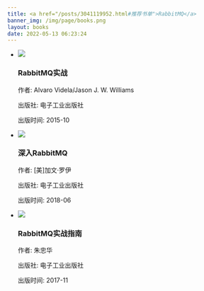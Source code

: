 ```yaml
---
title: <a href="/posts/3041119952.html#推荐书单">RabbitMQ</a>
banner_img: /img/page/books.png
layout: books
date: 2022-05-13 06:23:24
---
```

<link rel="stylesheet" type="text/css" href="/css/books.css">

<div id="book">
        <div class="page">
            <ul class="content">
                <!-- 每个li标签内容代表一本书籍的所有信息 -->
                <li>
                    <div class="info">
                        <a href="https://weread.qq.com/web/bookDetail/37b32df0811e1d176g0111ad" target="_blank" rel="noreferrer noopener" class="book-container">
                            <div class="book" title="《RabbitMQ实战》">
                                <img src="/img/books/img24.png">
                            </div>
                        </a>
                        <div class="info-card">
                            <h3>RabbitMQ实战</h3>
                            <p>作者: Alvaro Videla/Jason J. W. Williams</p>
                            <p>出版社: 电子工业出版社</p>     
                            <p>出版时间: 2015-10</p>  
                        </div>
                    </div>
                </li>
                <!-- 每个li标签内容代表一本书籍的所有信息 -->
                <li>
                    <div class="info"><a href="https://weread.qq.com/web/bookDetail/80c32e0071dbdd9580c74f2" target="_blank" rel="noreferrer noopener" class="book-container">
                            <div class="book" title="《深入RabbitMQ》">
                            <img src="/img/books/img25.png" ></div>
                        </a>
                        <div class="info-card">
                            <h3>深入RabbitMQ</h3>
                            <p>作者: [美]加文·罗伊</p>
                            <p>出版社: 电子工业出版社</p>
                            <p>出版时间: 2018-06</p>
                        </div>
                    </div>
                </li>
                <!-- 每个li标签内容代表一本书籍的所有信息 -->
                <li>
                    <div class="info"><a href="https://weread.qq.com/web/bookDetail/2aa321c0811e39a3bg0104b3" target="_blank" rel="noreferrer noopener" class="book-container">
                            <div class="book" title="《RabbitMQ实战指南》">
                            <img src="/img/books/img26.png" ></div>
                        </a>
                        <div class="info-card">
                            <h3>RabbitMQ实战指南</h3>
                            <p>作者: 朱忠华</p>
                            <p>出版社: 电子工业出版社</p>
                            <p>出版时间: 2017-11</p>
                        </div>
                    </div>
                </li>
            </ul>
        </div>
</div>
